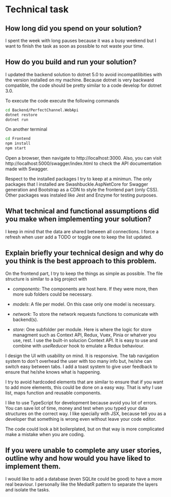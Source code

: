# Technical task

## How long did you spend on your solution?
I spent the week with long pauses because it was a busy weekend but I want to finish the task as soon as possible to not waste your time.

## How do you build and run your solution?
I updated the backend solution to dotnet 5.0 to avoid incompatilibities with the version installed on my machine. Because dotnet is very backward compatible, the code should be pretty similar to a code develop for dotnet 3.0.

To execute the code execute the following commands

```bash
cd Backend/PerfectChannel.WebApi
dotnet restore
dotnet run
```

On another terminal

```bash
cd Frontend
npm install
npm start
```

Open a browser, then navigate to http://localhost:3000. Also, you can visit http://localhost:5000/swagger/index.html to check the API documentation made with Swagger.

Respect to the installed packages I try to keep at a minimun. The only packages that I installed are Swashbuckle.AspNetCore for Swagger generation and Bootstrap as a CDN to style the frontend part (only CSS). Other packages was instaled like Jest and Enzyme for testing purposes.

## What technical and functional assumptions did you make when implementing your solution?

I keep in mind that the data are shared between all connections. I force a refresh when user add a TODO or toggle one to keep the list updated.

## Explain briefly your technical design and why do you think is the best approach to this problem.

On the frontend part, I try to keep the things as simple as possible. The file structure is similar to a big project with

- *components*: The components are host here. If they were more, then more sub folders could be necessary.

- *models*: A file per model. On this case only one model is necessary.

- *network*: To store the network requests functions to comunicate with backend(s).

- *store*: One subfolder per module. Here is where the logic for store managment such as Context API, Redux, Vuex, Pinia or whatver you use, rest. I use the built-in solucion Context API. It is easy to use and combine with *useReducer* hook to emulate a Redux behaviour.

I design the UI with usability on mind. It is responsive. The tab navigation system to don't overhead the user with too many info but, he/she can switch easy between tabs. I add a toast system to give user feedback to ensure that he/she knows what is happening.

I try to avoid hardcoded elements that are similar to ensure that if you want to add more elements, this could be done on a easy way. That is why I use list, maps function and reusable components.

I like to use TypeScript for development because avoid you lot of errors. You can save lot of time, money and test when you typed your data structures on the correct way. I like specially with JSX, because tell you as a developer that something is wrong even without leave your code editor.

The code could look a bit boilerplated, but on that way is more complicated make a mistake when you are coding.

## If you were unable to complete any user stories, outline why and how would you have liked to implement them.

I would like to add a database (even SQLite could be good) to have a more real beaviour. I personally like the MediatR pattern to separate the layers and isolate the tasks.